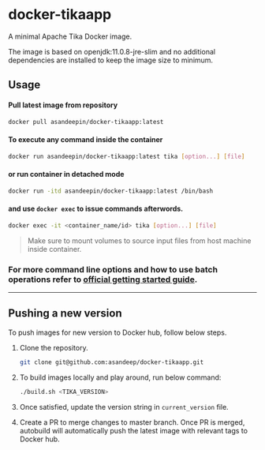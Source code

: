 # docker-tikaapp
A minimal Apache Tika Docker image.

The image is based on openjdk:11.0.8-jre-slim and no additional dependencies are installed to keep the image size to minimum.

## Usage

#### Pull latest image from repository

```bash
docker pull asandeepin/docker-tikaapp:latest
```

#### To execute any command inside the container

```bash
docker run asandeepin/docker-tikaapp:latest tika [option...] [file]
```

#### or run container in detached mode

```bash
docker run -itd asandeepin/docker-tikaapp:latest /bin/bash
```

#### and use `docker exec` to issue commands afterwords.

```bash
docker exec -it <container_name/id> tika [option...] [file]
```

> Make sure to mount volumes to source input files from host machine inside container.

### For more command line options and how to use batch operations refer to [official getting started guide](https://tika.apache.org/1.22/gettingstarted.html).

___

## Pushing a new version

To push images for new version to Docker hub, follow below steps.

1. Clone the repository.

    ```bash
    git clone git@github.com:asandeep/docker-tikaapp.git
    ```
2. To build images locally and play around, run below command:

    ```bash
    ./build.sh <TIKA_VERSION>
    ```
3. Once satisfied, update the version string in `current_version` file.
4. Create a PR to merge changes to master branch. Once PR is merged, autobuild will automatically push the latest image with relevant tags to Docker hub.

